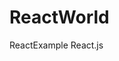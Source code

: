 # ReactWorld
ReactExample
React.js 
<html>
<body>
<script type="text/javascript">
      Let a = 2;
      Let a = 4;
  sum = a + b;
  console.log(sum);
      
</script>
</body>
</html>
